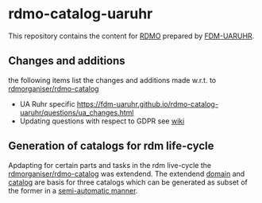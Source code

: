 # rdmo-catalog-uaruhr
This repository contains the content for [RDMO](https://github.com/rdmorganiser/rdmo) prepared by [FDM-UARUHR](https://github.com/organizations/FDM-UARuhr).

## Changes and additions 
the following items list the changes and additions made w.r.t. to [rdmorganiser/rdmo-catalog](https://github.com/rdmorganiser/rdmo-catalog)  
* UA Ruhr specific https://fdm-uaruhr.github.io/rdmo-catalog-uaruhr/questions/ua_changes.html
* Updating questions with respect to GDPR see [wiki](https://github.com/FDM-UARuhr/rdmo-catalog-uaruhr/wiki/Update-GDPR-related-questions)

## Generation of catalogs for rdm life-cycle   

Apdapting for certain parts and tasks in the rdm live-cycle the [rdmorganiser/rdmo-catalog](https://github.com/rdmorganiser/rdmo-catalog) was extendend. The extendend [domain](https://github.com/FDM-UARuhr/rdmo-catalog-uaruhr/blob/master/rdmorganiser/domain/rdmo.xml) and [catalog](https://github.com/FDM-UARuhr/rdmo-catalog-uaruhr/blob/master/rdmorganiser/questions/ua_ruhr.xml)  are basis for three catalogs which can be generated as subset of the former in a [semi-automatic manner](https://github.com/FDM-UARuhr/rdmo-catalog-uaruhr/wiki/UA-Ruhr-Catalog-Creation).

